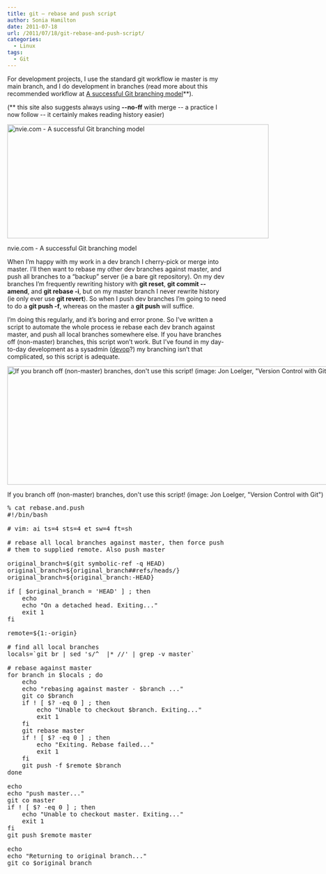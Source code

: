 ```yaml
---
title: git – rebase and push script
author: Sonia Hamilton
date: 2011-07-18
url: /2011/07/18/git-rebase-and-push-script/
categories:
  - Linux
tags:
  - Git
---
```

For development projects, I use the standard git workflow ie master is my main branch, and I do development in branches (read more about this recommended workflow at [A successful Git branching model][1]**).

<!--more-->

(** this site also suggests always using **--no-ff** with merge -- a practice I now follow -- it certainly makes reading history easier)

<div id="attachment_1086" class="wp-caption aligncenter" style="width: 608px">
  <a href="http://blog.snowfrog.net/wp-content/uploads/2011/07/branch-model.png"><img class="size-full wp-image-1086" title="branch-model" src="http://blog.snowfrog.net/wp-content/uploads/2011/07/branch-model.png" alt="nvie.com - A successful Git branching model" width="600" height="262" /></a>
  
  <p class="wp-caption-text">
    nvie.com - A successful Git branching model
  </p>
</div>

When I&#8217;m happy with my work in a dev branch I cherry-pick or merge into master. I&#8217;ll then want to rebase my other dev branches against master, and push all branches to a &#8220;backup&#8221; server (ie a bare git repository). On my dev branches I&#8217;m frequently rewriting history with **git reset**, **git commit --amend**, and **git rebase -i**, but on my master branch I never rewrite history (ie only ever use **git revert**). So when I push dev branches I&#8217;m going to need to do a **git push -f**, whereas on the master a **git push** will suffice.

I&#8217;m doing this regularly, and it&#8217;s boring and error prone. So I&#8217;ve written a script to automate the whole process ie rebase each dev branch against master, and push all local branches somewhere else. If you have branches off (non-master) branches, this script won&#8217;t work. But I&#8217;ve found in my day-to-day development as a sysadmin ([devop][2]?) my branching isn&#8217;t that complicated, so this script is adequate.

<div id="attachment_1084" class="wp-caption aligncenter" style="width: 869px">
  <a href="http://blog.snowfrog.net/wp-content/uploads/2011/07/branching.png"><img class="size-full wp-image-1084  " title="branching" src="http://blog.snowfrog.net/wp-content/uploads/2011/07/branching.png" alt="If you branch off (non-master) branches, don't use this script! (image: Jon Loelger, &quot;Version Control with Git&quot;)" width="861" height="272" /></a>
  
  <p class="wp-caption-text">
    If you branch off (non-master) branches, don't use this script! (image: Jon Loelger, "Version Control with Git")
  </p>
</div>

<pre>% cat rebase.and.push
#!/bin/bash

# vim: ai ts=4 sts=4 et sw=4 ft=sh

# rebase all local branches against master, then force push
# them to supplied remote. Also push master

original_branch=$(git symbolic-ref -q HEAD)
original_branch=${original_branch##refs/heads/}
original_branch=${original_branch:-HEAD}

if [ $original_branch = 'HEAD' ] ; then
    echo
    echo "On a detached head. Exiting..."
    exit 1
fi

remote=${1:-origin}

# find all local branches
locals=`git br | sed 's/^  |* //' | grep -v master`

# rebase against master
for branch in $locals ; do
    echo
    echo "rebasing against master - $branch ..."
    git co $branch
    if ! [ $? -eq 0 ] ; then
        echo "Unable to checkout $branch. Exiting..."
        exit 1
    fi
    git rebase master
    if ! [ $? -eq 0 ] ; then
        echo "Exiting. Rebase failed..."
        exit 1
    fi
    git push -f $remote $branch
done

echo
echo "push master..."
git co master
if ! [ $? -eq 0 ] ; then
    echo "Unable to checkout master. Exiting..."
    exit 1
fi
git push $remote master

echo
echo "Returning to original branch..."
git co $original_branch</pre>

 [1]: http://nvie.com/posts/a-successful-git-branching-model/
 [2]: http://devopsdownunder.org/
